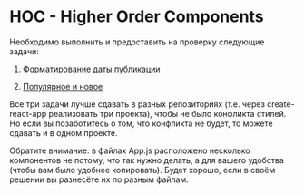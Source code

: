 # HOC - Higher Order Components

Необходимо выполнить и предоставить на проверку следующие задачи:

1. [Форматирование даты публикации](https://github.com/netology-code/ra16-homeworks/tree/master/hoc/time) 


2. [Популярное и новое](https://github.com/netology-code/ra16-homeworks/tree/master/hoc/highlight)


Все три задачи лучше сдавать в разных репозиториях (т.е. через create-react-app реализовать три проекта), чтобы не было конфликта стилей. Но если вы позаботитесь о том, что конфликта не будет, то можете сдавать и в одном проекте.

Обратите внимание: в файлах App.js расположено несколько компонентов не потому, что так нужно делать, а для вашего удобства (чтобы вам было удобнее копировать). Будет хорошо, если в своём решении вы разнесёте их по разным файлам.